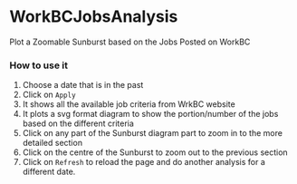 # WorkBCJobsAnalysis
Plot a Zoomable Sunburst based on the Jobs Posted on WorkBC

### How to use it
1. Choose a date that is in the past
1. Click on `Apply`
1. It shows all the available job criteria from WrkBC website
1. It plots a svg format diagram to show the portion/number of the jobs based on the different criteria
1. Click on any part of the Sunburst diagram part to zoom in to the more detailed section
1. Click on the centre of the Sunburst to zoom out to the previous section
1. Click on `Refresh` to reload the page and do another analysis for a different date.
